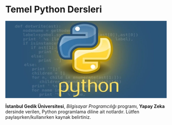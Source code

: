 # Temel Python Dersleri

![](https://raw.githubusercontent.com/zkcplk/Python-Dersleri/main/python.jpg "Temel Python Dersleri, Öğr. Gör. Zeki ÇIPLAK")

**İstanbul Gedik Üniversitesi**, *Bilgisayar Programcılığı* programı, **Yapay Zeka** dersinde verilen, Python programlama diline ait notlardır. Lütfen paylaşırken/kullanırken kaynak belirtiniz.
